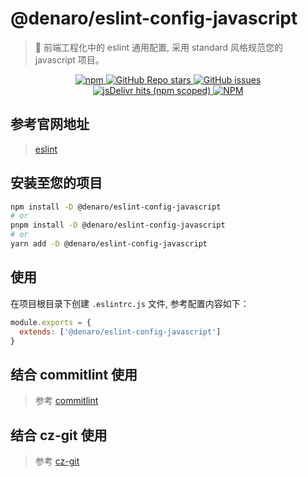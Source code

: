 # @denaro/eslint-config-javascript

> :tada: 前端工程化中的 eslint 通用配置, 采用 standard 风格规范您的 javascript 项目。

<p align="center">
  <a href="https://www.npmjs.com/package/%40denaro%2Feslint-config-javascript" target="_blank">
    <img alt="npm" src="https://img.shields.io/npm/v/%40denaro%2Feslint-config-javascript">
  </a>
  <a href="https://github.com/frontend-engineering-config/stargazers" target="_blank">
    <img alt="GitHub Repo stars" src="https://img.shields.io/github/stars/frontend-engineering-config">
  </a>
  <a href="https://github.com/frontend-engineering-config/issues" target="_blank">
    <img alt="GitHub issues" src="https://img.shields.io/github/issues/frontend-engineering-config">
  </a>
  <br />  
  <a href="https://www.jsdelivr.com/package/npm/%40denaro%2Feslint-config-javascript" target="_blank">
    <img alt="jsDelivr hits (npm scoped)" src="https://img.shields.io/jsdelivr/npm/hd/%40denaro%2Feslint-config-javascript">
  </a>
  <a href="https://github.com/frontend-engineering-config/blob/main/LICENSE" target="_blank">
    <img alt="NPM" src="https://img.shields.io/npm/l/%40denaro%2Feslint-config-javascript">
  </a>
</p>

## 参考官网地址

> [eslint](https://eslint.org/)

## 安装至您的项目

```bash
npm install -D @denaro/eslint-config-javascript
# or
pnpm install -D @denaro/eslint-config-javascript
# or
yarn add -D @denaro/eslint-config-javascript
```

## 使用

在项目根目录下创建 `.eslintrc.js` 文件, 参考配置内容如下：

```js
module.exports = {
  extends: ['@denaro/eslint-config-javascript']
}
```

## 结合 commitlint 使用

> 参考 [commitlint](../config-packages/commitlint/README.md)

## 结合 cz-git 使用

> 参考 [cz-git](../config-packages/cz-git/README.md)
